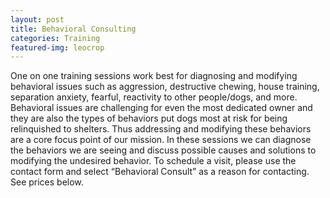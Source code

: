 ```yaml
---
layout: post
title: Behavioral Consulting
categories: Training
featured-img: leocrop
---
```


One on one training sessions work best for diagnosing and modifying behavioral issues such as aggression, destructive chewing, house training, separation anxiety, fearful, reactivity to other people/dogs, and more. Behavioral issues are challenging for even the most dedicated owner and they are also the types of behaviors put dogs most at risk for being relinquished to shelters. Thus addressing and modifying these behaviors are a core focus point of our mission. In these sessions we can diagnose the behaviors we are seeing and discuss possible causes and solutions to modifying the undesired behavior. To schedule a visit, please use the contact form and select “Behavioral Consult” as a reason for contacting. See prices below.
